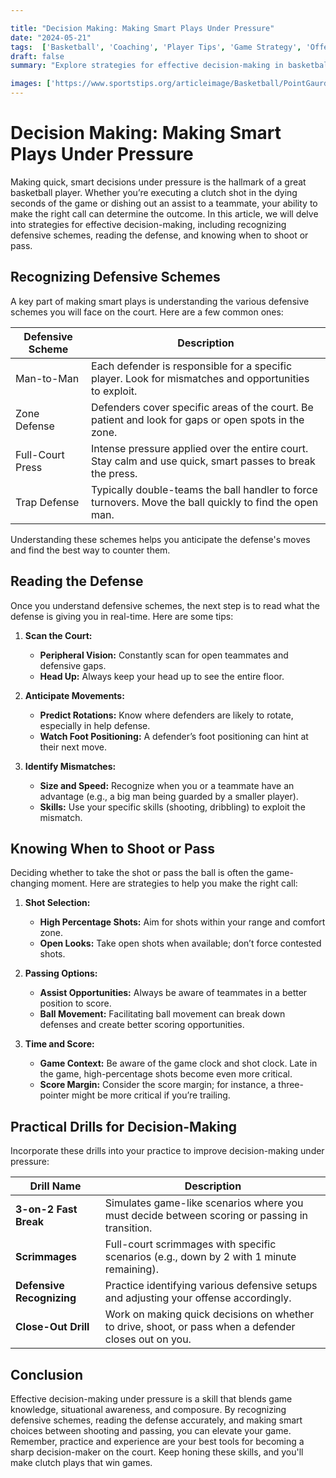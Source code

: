 ```yaml
---

title: "Decision Making: Making Smart Plays Under Pressure"
date: "2024-05-21"
tags:  ['Basketball', 'Coaching', 'Player Tips', 'Game Strategy', 'Offense', 'Defense', 'Skill Building', 'Mindset', 'Team Dynamics']
draft: false
summary: "Explore strategies for effective decision-making in basketball, including recognizing defensive schemes, reading the defense, and knowing when to shoot or pass."

images: ['https://www.sportstips.org/articleimage/Basketball/PointGaurd/decision_making_making_smart_plays_under_pressure.webp']
---
```


# Decision Making: Making Smart Plays Under Pressure

Making quick, smart decisions under pressure is the hallmark of a great basketball player. Whether you’re executing a clutch shot in the dying seconds of the game or dishing out an assist to a teammate, your ability to make the right call can determine the outcome. In this article, we will delve into strategies for effective decision-making, including recognizing defensive schemes, reading the defense, and knowing when to shoot or pass.

## Recognizing Defensive Schemes

A key part of making smart plays is understanding the various defensive schemes you will face on the court. Here are a few common ones:

| Defensive Scheme          | Description                                                                                              |
|---------------------------|----------------------------------------------------------------------------------------------------------|
| Man-to-Man                | Each defender is responsible for a specific player. Look for mismatches and opportunities to exploit.    |
| Zone Defense              | Defenders cover specific areas of the court. Be patient and look for gaps or open spots in the zone.      |
| Full-Court Press          | Intense pressure applied over the entire court. Stay calm and use quick, smart passes to break the press.|
| Trap Defense              | Typically double-teams the ball handler to force turnovers. Move the ball quickly to find the open man.   |

Understanding these schemes helps you anticipate the defense's moves and find the best way to counter them.

## Reading the Defense

Once you understand defensive schemes, the next step is to read what the defense is giving you in real-time. Here are some tips:

1. **Scan the Court:**
   - **Peripheral Vision:** Constantly scan for open teammates and defensive gaps.
   - **Head Up:** Always keep your head up to see the entire floor.

2. **Anticipate Movements:**
   - **Predict Rotations:** Know where defenders are likely to rotate, especially in help defense.
   - **Watch Foot Positioning:** A defender’s foot positioning can hint at their next move.

3. **Identify Mismatches:**
   - **Size and Speed:** Recognize when you or a teammate have an advantage (e.g., a big man being guarded by a smaller player).
   - **Skills:** Use your specific skills (shooting, dribbling) to exploit the mismatch.

## Knowing When to Shoot or Pass

Deciding whether to take the shot or pass the ball is often the game-changing moment. Here are strategies to help you make the right call:

1. **Shot Selection:**
   - **High Percentage Shots:** Aim for shots within your range and comfort zone.
   - **Open Looks:** Take open shots when available; don’t force contested shots.

2. **Passing Options:**
   - **Assist Opportunities:** Always be aware of teammates in a better position to score.
   - **Ball Movement:** Facilitating ball movement can break down defenses and create better scoring opportunities.

3. **Time and Score:**
   - **Game Context:** Be aware of the game clock and shot clock. Late in the game, high-percentage shots become even more critical.
   - **Score Margin:** Consider the score margin; for instance, a three-pointer might be more critical if you’re trailing.

## Practical Drills for Decision-Making

Incorporate these drills into your practice to improve decision-making under pressure:

| Drill Name                 | Description                                                                                           |
|----------------------------|-------------------------------------------------------------------------------------------------------|
| **3-on-2 Fast Break**      | Simulates game-like scenarios where you must decide between scoring or passing in transition.         |
| **Scrimmages**             | Full-court scrimmages with specific scenarios (e.g., down by 2 with 1 minute remaining).                |
| **Defensive Recognizing**  | Practice identifying various defensive setups and adjusting your offense accordingly.                 |
| **Close-Out Drill**        | Work on making quick decisions on whether to drive, shoot, or pass when a defender closes out on you. |

## Conclusion

Effective decision-making under pressure is a skill that blends game knowledge, situational awareness, and composure. By recognizing defensive schemes, reading the defense accurately, and making smart choices between shooting and passing, you can elevate your game. Remember, practice and experience are your best tools for becoming a sharp decision-maker on the court. Keep honing these skills, and you'll make clutch plays that win games.
```
